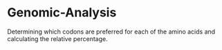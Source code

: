 # Genomic-Analysis
Determining which codons are preferred for each of the amino acids and calculating the relative percentage.
